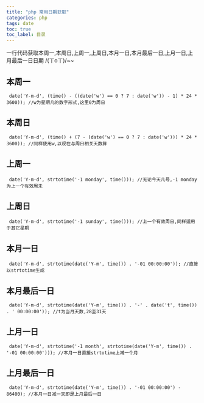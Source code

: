 ```yaml
---
title: "php 常用日期获取"
categories: php
tags: date
toc: true
toc_label: 目录
---
```


一行代码获取本周一,本周日,上周一,上周日,本月一日,本月最后一日,上月一日,上月最后一日日期 /(ㄒoㄒ)/~~

## 本周一
```
 date('Y-m-d', (time() - ((date('w') == 0 ? 7 : date('w')) - 1) * 24 * 3600)); //w为星期几的数字形式,这里0为周日
```


## 本周日
```
 date('Y-m-d', (time() + (7 - (date('w') == 0 ? 7 : date('w'))) * 24 * 3600)); //同样使用w,以现在与周日相关天数算
```


## 上周一
```
 date('Y-m-d', strtotime('-1 monday', time())); //无论今天几号,-1 monday为上一个有效周未
```

## 上周日
```
 date('Y-m-d', strtotime('-1 sunday', time())); //上一个有效周日,同样适用于其它星期
```


## 本月一日
```
 date('Y-m-d', strtotime(date('Y-m', time()) . '-01 00:00:00')); //直接以strtotime生成
```


## 本月最后一日
```
 date('Y-m-d', strtotime(date('Y-m', time()) . '-' . date('t', time()) . ' 00:00:00')); //t为当月天数,28至31天
```


## 上月一日
```
 date('Y-m-d', strtotime('-1 month', strtotime(date('Y-m', time()) . '-01 00:00:00'))); //本月一日直接strtotime上减一个月
```


## 上月最后一日
```
 date('Y-m-d', strtotime(date('Y-m', time()) . '-01 00:00:00') - 86400); //本月一日减一天即是上月最后一日
```

